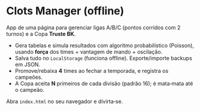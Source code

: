 # Clots Manager (offline)

App de uma página para gerenciar ligas A/B/C (pontos corridos com 2 turnos) e a Copa **Truste BK**.

- Gera tabelas e simula resultados com algoritmo probabilístico (Poisson), usando **força** dos times + vantagem de mando + oscilação.
- Salva tudo no `LocalStorage` (funciona offline). Exporte/importe backups em JSON.
- Promove/rebaixa **4** times ao fechar a temporada, e registra os campeões.
- A Copa aceita **N** primeiros de cada divisão (padrão 16); é mata‑mata até o campeão.

Abra `index.html` no seu navegador e divirta‑se.
